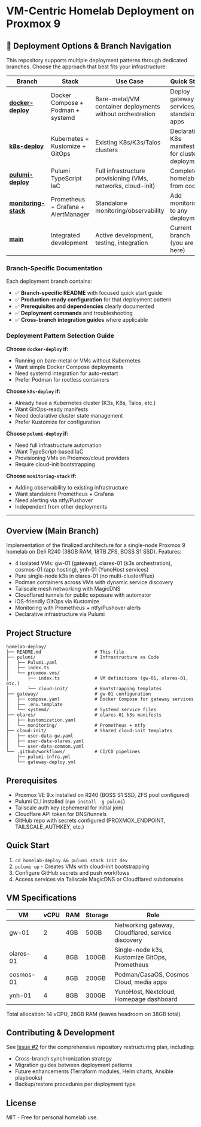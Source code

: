 # VM-Centric Homelab Deployment on Proxmox 9

## 🚀 Deployment Options & Branch Navigation

This repository supports multiple deployment patterns through dedicated branches. Choose the approach that best fits your infrastructure:

| Branch | Stack | Use Case | Quick Start |
|--------|-------|----------|-------------|
| **[docker-deploy](../../tree/docker-deploy)** | Docker Compose + Podman + systemd | Bare-metal/VM container deployments without orchestration | Deploy gateway services, standalone apps |
| **[k8s-deploy](../../tree/k8s-deploy)** | Kubernetes + Kustomize + GitOps | Existing K8s/K3s/Talos clusters | Declarative K8s manifests for cluster deployment |
| **[pulumi-deploy](../../tree/pulumi-deploy)** | Pulumi TypeScript IaC | Full infrastructure provisioning (VMs, networks, cloud-init) | Complete homelab from code |
| **[monitoring-stack](../../tree/monitoring-stack)** | Prometheus + Grafana + AlertManager | Standalone monitoring/observability | Add monitoring to any deployment |
| **[main](../../tree/main)** | Integrated development | Active development, testing, integration | Current branch (you are here) |

### Branch-Specific Documentation

Each deployment branch contains:
- ✅ **Branch-specific README** with focused quick start guide
- ✅ **Production-ready configuration** for that deployment pattern
- ✅ **Prerequisites and dependencies** clearly documented
- ✅ **Deployment commands** and troubleshooting
- ✅ **Cross-branch integration guides** where applicable

### Deployment Pattern Selection Guide

**Choose `docker-deploy` if:**
- Running on bare-metal or VMs without Kubernetes
- Want simple Docker Compose deployments
- Need systemd integration for auto-restart
- Prefer Podman for rootless containers

**Choose `k8s-deploy` if:**
- Already have a Kubernetes cluster (K3s, K8s, Talos, etc.)
- Want GitOps-ready manifests
- Need declarative cluster state management
- Prefer Kustomize for configuration

**Choose `pulumi-deploy` if:**
- Need full infrastructure automation
- Want TypeScript-based IaC
- Provisioning VMs on Proxmox/cloud providers
- Require cloud-init bootstrapping

**Choose `monitoring-stack` if:**
- Adding observability to existing infrastructure
- Want standalone Prometheus + Grafana
- Need alerting via ntfy/Pushover
- Independent from other deployments

---

## Overview (Main Branch)

Implementation of the finalized architecture for a single-node Proxmox 9 homelab on Dell R240 (38GB RAM, 18TB ZFS, BOSS S1 SSD). Features:
- 4 isolated VMs: gw-01 (gateway), olares-01 (k3s orchestration), cosmos-01 (app hosting), ynh-01 (YunoHost services)
- Pure single-node k3s in olares-01 (no multi-cluster/Flux)
- Podman containers across VMs with dynamic service discovery
- Tailscale mesh networking with MagicDNS
- Cloudflared tunnels for public exposure with automator
- iOS-friendly GitOps via Kustomize
- Monitoring with Prometheus + ntfy/Pushover alerts
- Declarative infrastructure via Pulumi

## Project Structure
```
homelab-deploy/
├── README.md                    # This file
├── pulumi/                      # Infrastructure as Code
│   ├── Pulumi.yaml
│   ├── index.ts
│   └── proxmox-vms/
│       ├── index.ts             # VM definitions (gw-01, olares-01, etc.)
│       └── cloud-init/          # Bootstrapping templates
├── gateway/                     # gw-01 configuration
│   ├── compose.yaml             # Docker Compose for gateway services
│   ├── .env.template
│   └── systemd/                 # Systemd service files
├── olares/                      # olares-01 k3s manifests
│   ├── kustomization.yaml
│   └── monitoring/              # Prometheus + ntfy
├── cloud-init/                  # Shared cloud-init templates
│   ├── user-data-gw.yaml
│   ├── user-data-olares.yaml
│   └── user-data-common.yaml
└── .github/workflows/           # CI/CD pipelines
    ├── pulumi-infra.yml
    └── gateway-deploy.yml
```

## Prerequisites
- Proxmox VE 9.x installed on R240 (BOSS S1 SSD, ZFS pool configured)
- Pulumi CLI installed (`npm install -g pulumi`)
- Tailscale auth key (ephemeral for initial join)
- Cloudflare API token for DNS/tunnels
- GitHub repo with secrets configured (PROXMOX_ENDPOINT, TAILSCALE_AUTHKEY, etc.)

## Quick Start
1. `cd homelab-deploy && pulumi stack init dev`
2. `pulumi up` - Creates VMs with cloud-init bootstrapping
3. Configure GitHub secrets and push workflows
4. Access services via Tailscale MagicDNS or Cloudflared subdomains

## VM Specifications
| VM | vCPU | RAM | Storage | Role |
|----|------|-----|---------|------|
| gw-01 | 2 | 4GB | 50GB | Networking gateway, Cloudflared, service discovery |
| olares-01 | 4 | 8GB | 100GB | Single-node k3s, Kustomize GitOps, Prometheus |
| cosmos-01 | 4 | 8GB | 200GB | Podman/CasaOS, Cosmos Cloud, media apps |
| ynh-01 | 4 | 8GB | 300GB | YunoHost, Nextcloud, Homepage dashboard |

Total allocation: 14 vCPU, 28GB RAM (leaves headroom on 38GB total).

## Contributing & Development

See [Issue #2](../../issues/2) for the comprehensive repository restructuring plan, including:
- Cross-branch synchronization strategy
- Migration guides between deployment patterns
- Future enhancements (Terraform modules, Helm charts, Ansible playbooks)
- Backup/restore procedures per deployment type

## License
MIT - Free for personal homelab use.
